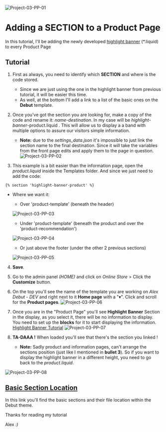 ![Project-03-PP-01](https://github.com/taftera/shopify-help/blob/master/sections/tutorial/screenshots/gh-display_03-2_a.png)
# Adding a SECTION to a Product Page

In this tutorial, I'll be adding the newly developed [highlight banner](https://github.com/taftera/shopify-help) (*.liquid) to every Product Page

Tutorial 
------
1. First as always, you need to identify which **SECTION** and where is the code stored. 
   - Since we are just using the one in the highlight banner from previous  tutorial, it will be easier this time.
   - As well, at the bottom I'll add a link to a list of the basic ones on the **Debut** template.

2. Once you've got the section you are looking for, make a copy of the code and rename it: *name*-*destination*. In my case will be *highlight-banner*-product.liquid . This will allow us to display a a band with multiple options to assure our visitors simple information.
   - **Note:** due to the *settings_data.json* it's impossible to just link the section name to the final destination. Since it will take the variables from the front page edits and apply them to the page in question.
![Project-03-PP-02](https://github.com/taftera/shopify-help/blob/master/sections/tutorial/screenshots/gh-display_03-2_b.png)

3. This example is a bit easier than the information page, open the *product.liquid* inside the Templates folder. And since we just need to add the code:

```
{% section 'highlight-banner-product' %}
```

- Where we want it:
   - Over 'product-template' (beneath the header)
   
   ![Project-03-PP-03](https://github.com/taftera/shopify-help/blob/master/sections/tutorial/screenshots/gh-display_03-2_c.png)
   - Under 'product-template' (beneath the product and over the 'product-recommendation')
   
   ![Project-03-PP-04](https://github.com/taftera/shopify-help/blob/master/sections/tutorial/screenshots/gh-display_03-2_d.png)
   - Or just above the footer (under the other 2 previous sections)
   
   ![Project-03-PP-05](https://github.com/taftera/shopify-help/blob/master/sections/tutorial/screenshots/gh-display_03-2_e.png)

4. **Save**.

5. Go to the admin panel *(HOME)* and click on *Online Store* > Click the **Customize** button.

6. On the top you'll see the name of the template you are working on *Alex Debut - DEV* and right next to it **Home page** with a "▾". Click and scroll for the **Product pages**.
![Project-03-PP-06](https://github.com/taftera/shopify-help/blob/master/sections/tutorial/screenshots/gh-display_03-2_f.png)

7. Once you are in the "Product Page" you'll see **Highlight Banner** Section in the display, as you select it, there will be no information to display. You need to set up the **blocks** for it to start displaying the information. [Highlight Banner Tutorial](https://github.com/taftera/shopify-help/tree/master/banner/highlight%20banner)
![Project-03-PP-07](https://github.com/taftera/shopify-help/blob/master/sections/tutorial/screenshots/gh-display_03-2_g.png)

8. **TA-DAAA !** When loaded you'll see that there's the section you linked ! 
    - **Note:** Sadly product and information pages, can't arrange the sections position (just like I mentioned in **bullet 3**). So if you want to display the highlight banner in a different height, you need to go back to the *product.liquid*.
    
![Project-03-PP-08](https://github.com/taftera/shopify-help/blob/master/sections/tutorial/screenshots/gh-display_03-2_h.png)

[Basic Section Location](https://github.com/taftera/shopify-help/blob/master/sections/tutorial/section-location.md)
------
In this link you'll find the basic sections and their file location within the Debut theme.

Thanks for reading my tutorial

Alex *:)*
